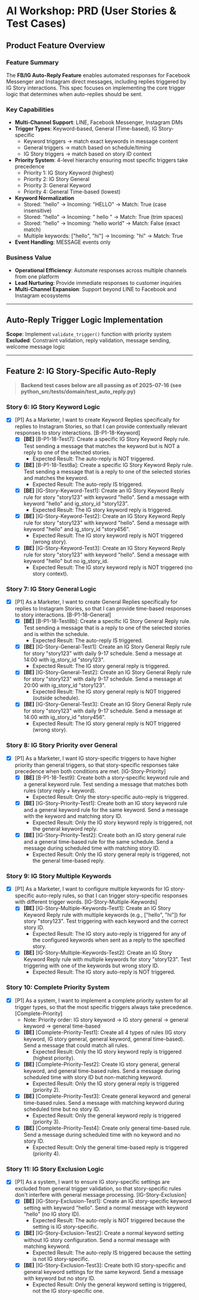 # AI Workshop: PRD (User Stories & Test Cases)

## Product Feature Overview

### Feature Summary
The **FB/IG Auto-Reply Feature** enables automated responses for Facebook Messenger and Instagram direct messages, including replies triggered by IG Story interactions.
This spec focuses on implementing the core trigger logic that determines when auto-replies should be sent.

### Key Capabilities
- **Multi-Channel Support**: LINE, Facebook Messenger, Instagram DMs
- **Trigger Types**: Keyword-based, General (Time-based), IG Story-specific
  - Keyword triggers → match exact keywords in message content
  - General triggers → match based on schedule/timing
  - IG Story triggers → match based on story ID context
- **Priority System**: 4-level hierarchy ensuring most specific triggers take precedence
  - Priority 1: IG Story Keyword (highest)
  - Priority 2: IG Story General
  - Priority 3: General Keyword
  - Priority 4: General Time-based (lowest)
- **Keyword Normalization**
  - Stored: "hello" → Incoming: "HELLO" → Match: True (case insensitive)
  - Stored: "hello" → Incoming: " hello " → Match: True (trim spaces)
  - Stored: "hello" → Incoming: "hello world" → Match: False (exact match)
  - Multiple keywords: ["hello", "hi"] → Incoming: "hi" → Match: True
- **Event Handling**: MESSAGE events only

### Business Value
- **Operational Efficiency**: Automate responses across multiple channels from one platform
- **Lead Nurturing**: Provide immediate responses to customer inquiries
- **Multi-Channel Expansion**: Support beyond LINE to Facebook and Instagram ecosystems

---

## Auto-Reply Trigger Logic Implementation

**Scope**: Implement `validate_trigger()` function with priority system  
**Excluded**: Constraint validation, reply validation, message sending, welcome message logic

---

## Feature 2: IG Story-Specific Auto-Reply

> **Backend test cases below are all passing as of 2025-07-16 (see python_src/tests/domain/test_auto_reply.py)**

### Story 6: IG Story Keyword Logic

- [x] [P1] As a Marketer, I want to create Keyword Replies specifically for replies to Instagram Stories, so that I can provide contextually relevant responses to story interactions. [B-P1-18-Keyword]
    - [x] **[BE]** [B-P1-18-Test7]: Create a specific IG Story Keyword Reply rule. Test sending a message that matches the keyword but is NOT a reply to one of the selected stories.
        - Expected Result: The auto-reply is NOT triggered.
    - [x] **[BE]** [B-P1-18-Test8a]: Create a specific IG Story Keyword Reply rule. Test sending a message that is a reply to one of the selected stories and matches the keyword.
        - Expected Result: The auto-reply IS triggered.
    - [x] **[BE]** [IG-Story-Keyword-Test1]: Create an IG Story Keyword Reply rule for story "story123" with keyword "hello". Send a message with keyword "hello" and ig_story_id "story123".
        - Expected Result: The IG story keyword reply is triggered.
    - [x] **[BE]** [IG-Story-Keyword-Test2]: Create an IG Story Keyword Reply rule for story "story123" with keyword "hello". Send a message with keyword "hello" and ig_story_id "story456".
        - Expected Result: The IG story keyword reply is NOT triggered (wrong story).
    - [x] **[BE]** [IG-Story-Keyword-Test3]: Create an IG Story Keyword Reply rule for story "story123" with keyword "hello". Send a message with keyword "hello" but no ig_story_id.
        - Expected Result: The IG story keyword reply is NOT triggered (no story context).

### Story 7: IG Story General Logic

- [x] [P1] As a Marketer, I want to create General Replies specifically for replies to Instagram Stories, so that I can provide time-based responses to story interactions. [B-P1-18-General]
    - [x] **[BE]** [B-P1-18-Test8b]: Create a specific IG Story General Reply rule. Test sending a message that is a reply to one of the selected stories and is within the schedule.
        - Expected Result: The auto-reply IS triggered.
    - [x] **[BE]** [IG-Story-General-Test1]: Create an IG Story General Reply rule for story "story123" with daily 9-17 schedule. Send a message at 14:00 with ig_story_id "story123".
        - Expected Result: The IG story general reply is triggered.
    - [x] **[BE]** [IG-Story-General-Test2]: Create an IG Story General Reply rule for story "story123" with daily 9-17 schedule. Send a message at 20:00 with ig_story_id "story123".
        - Expected Result: The IG story general reply is NOT triggered (outside schedule).
    - [x] **[BE]** [IG-Story-General-Test3]: Create an IG Story General Reply rule for story "story123" with daily 9-17 schedule. Send a message at 14:00 with ig_story_id "story456".
        - Expected Result: The IG story general reply is NOT triggered (wrong story).

### Story 8: IG Story Priority over General

- [x] [P1] As a Marketer, I want IG story-specific triggers to have higher priority than general triggers, so that story-specific responses take precedence when both conditions are met. [IG-Story-Priority]
    - [x] **[BE]** [B-P1-18-Test9]: Create both a story-specific keyword rule and a general keyword rule. Test sending a message that matches both rules (story reply + keyword).
        - Expected Result: Only the story-specific auto-reply is triggered.
    - [x] **[BE]** [IG-Story-Priority-Test1]: Create both an IG story keyword rule and a general keyword rule for the same keyword. Send a message with the keyword and matching story ID.
        - Expected Result: Only the IG story keyword reply is triggered, not the general keyword reply.
    - [x] **[BE]** [IG-Story-Priority-Test2]: Create both an IG story general rule and a general time-based rule for the same schedule. Send a message during scheduled time with matching story ID.
        - Expected Result: Only the IG story general reply is triggered, not the general time-based reply.

### Story 9: IG Story Multiple Keywords

- [x] [P1] As a Marketer, I want to configure multiple keywords for IG story-specific auto-reply rules, so that I can trigger story-specific responses with different trigger words. [IG-Story-Multiple-Keywords]
    - [x] **[BE]** [IG-Story-Multiple-Keywords-Test1]: Create an IG Story Keyword Reply rule with multiple keywords (e.g., ["hello", "hi"]) for story "story123". Test triggering with each keyword and the correct story ID.
        - Expected Result: The IG story auto-reply is triggered for any of the configured keywords when sent as a reply to the specified story.
    - [x] **[BE]** [IG-Story-Multiple-Keywords-Test2]: Create an IG Story Keyword Reply rule with multiple keywords for story "story123". Test triggering with one of the keywords but wrong story ID.
        - Expected Result: The IG story auto-reply is NOT triggered.

### Story 10: Complete Priority System

- [x] [P1] As a system, I want to implement a complete priority system for all trigger types, so that the most specific triggers always take precedence. [Complete-Priority]
    - Note: Priority order: IG story keyword → IG story general → general keyword → general time-based
    - [x] **[BE]** [Complete-Priority-Test1]: Create all 4 types of rules (IG story keyword, IG story general, general keyword, general time-based). Send a message that could match all rules.
        - Expected Result: Only the IG story keyword reply is triggered (highest priority).
    - [x] **[BE]** [Complete-Priority-Test2]: Create IG story general, general keyword, and general time-based rules. Send a message during scheduled time with story ID but non-matching keyword.
        - Expected Result: Only the IG story general reply is triggered (priority 2).
    - [x] **[BE]** [Complete-Priority-Test3]: Create general keyword and general time-based rules. Send a message with matching keyword during scheduled time but no story ID.
        - Expected Result: Only the general keyword reply is triggered (priority 3).
    - [x] **[BE]** [Complete-Priority-Test4]: Create only general time-based rule. Send a message during scheduled time with no keyword and no story ID.
        - Expected Result: Only the general time-based reply is triggered (priority 4).

### Story 11: IG Story Exclusion Logic

- [x] [P1] As a system, I want to ensure IG story-specific settings are excluded from general trigger validation, so that story-specific rules don't interfere with general message processing. [IG-Story-Exclusion]
    - [x] **[BE]** [IG-Story-Exclusion-Test1]: Create an IG story-specific keyword setting with keyword "hello". Send a normal message with keyword "hello" (no IG story ID).
        - Expected Result: The auto-reply is NOT triggered because the setting is IG story-specific.
    - [x] **[BE]** [IG-Story-Exclusion-Test2]: Create a normal keyword setting without IG story configuration. Send a normal message with matching keyword.
        - Expected Result: The auto-reply IS triggered because the setting is not IG story-specific.
    - [x] **[BE]** [IG-Story-Exclusion-Test3]: Create both IG story-specific and general keyword settings for the same keyword. Send a message with keyword but no story ID.
        - Expected Result: Only the general keyword setting is triggered, not the IG story-specific one.